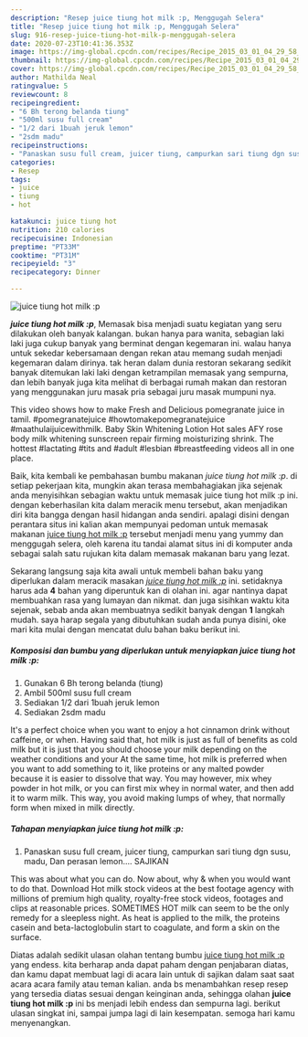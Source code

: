 ```yaml
---
description: "Resep juice tiung hot milk :p, Menggugah Selera"
title: "Resep juice tiung hot milk :p, Menggugah Selera"
slug: 916-resep-juice-tiung-hot-milk-p-menggugah-selera
date: 2020-07-23T10:41:36.353Z
image: https://img-global.cpcdn.com/recipes/Recipe_2015_03_01_04_29_58_197_cbe720bf9692c9ac7fb0/751x532cq70/juice-tiung-hot-milk-p-foto-resep-utama.jpg
thumbnail: https://img-global.cpcdn.com/recipes/Recipe_2015_03_01_04_29_58_197_cbe720bf9692c9ac7fb0/751x532cq70/juice-tiung-hot-milk-p-foto-resep-utama.jpg
cover: https://img-global.cpcdn.com/recipes/Recipe_2015_03_01_04_29_58_197_cbe720bf9692c9ac7fb0/751x532cq70/juice-tiung-hot-milk-p-foto-resep-utama.jpg
author: Mathilda Neal
ratingvalue: 5
reviewcount: 8
recipeingredient:
- "6 Bh terong belanda tiung"
- "500ml susu full cream"
- "1/2 dari 1buah jeruk lemon"
- "2sdm madu"
recipeinstructions:
- "Panaskan susu full cream, juicer tiung, campurkan sari tiung dgn susu, madu, Dan perasan lemon.... SAJIKAN"
categories:
- Resep
tags:
- juice
- tiung
- hot

katakunci: juice tiung hot 
nutrition: 210 calories
recipecuisine: Indonesian
preptime: "PT33M"
cooktime: "PT31M"
recipeyield: "3"
recipecategory: Dinner

---
```



![juice tiung hot milk :p](https://img-global.cpcdn.com/recipes/Recipe_2015_03_01_04_29_58_197_cbe720bf9692c9ac7fb0/751x532cq70/juice-tiung-hot-milk-p-foto-resep-utama.jpg)

<b><i>juice tiung hot milk :p</i></b>, Memasak bisa menjadi suatu kegiatan yang seru dilakukan oleh banyak kalangan. bukan hanya para wanita, sebagian laki laki juga cukup banyak yang berminat dengan kegemaran ini. walau hanya untuk sekedar kebersamaan dengan rekan atau memang sudah menjadi kegemaran dalam dirinya. tak heran dalam dunia restoran sekarang sedikit banyak ditemukan laki laki dengan ketrampilan memasak yang sempurna, dan lebih banyak juga kita melihat di berbagai rumah makan dan restoran yang menggunakan juru masak pria sebagai juru masak mumpuni nya.

This video shows how to make Fresh and Delicious pomegranate juice in tamil. #pomegranatejuice #howtomakepomegranatejuice #maathulaijuicewithmilk. Baby Skin Whitening Lotion Hot sales AFY rose body milk whitening sunscreen repair firming moisturizing shrink. The hottest #lactating #tits and #adult #lesbian #breastfeeding videos all in one place.

Baik, kita kembali ke pembahasan bumbu makanan <i>juice tiung hot milk :p</i>. di setiap pekerjaan kita, mungkin akan terasa membahagiakan jika sejenak anda menyisihkan sebagian waktu untuk memasak juice tiung hot milk :p ini. dengan keberhasilan kita dalam meracik menu tersebut, akan menjadikan diri kita bangga dengan hasil hidangan anda sendiri. apalagi disini dengan perantara situs ini kalian akan mempunyai pedoman untuk memasak makanan <u>juice tiung hot milk :p</u> tersebut menjadi menu yang yummy dan menggugah selera, oleh karena itu tandai alamat situs ini di komputer anda sebagai salah satu rujukan kita dalam memasak makanan baru yang lezat.


Sekarang langsung saja kita awali untuk membeli bahan baku yang diperlukan dalam meracik masakan <u><i>juice tiung hot milk :p</i></u> ini. setidaknya harus ada <b>4</b> bahan yang diperuntuk kan di olahan ini. agar nantinya dapat membuahkan rasa yang lumayan dan nikmat. dan juga sisihkan waktu kita sejenak, sebab anda akan membuatnya sedikit banyak dengan <b>1</b> langkah mudah. saya harap segala yang dibutuhkan sudah anda punya disini, oke mari kita mulai dengan mencatat dulu bahan baku berikut ini.

<!--inarticleads1-->

##### Komposisi dan bumbu yang diperlukan untuk menyiapkan juice tiung hot milk :p:

1. Gunakan 6 Bh terong belanda (tiung)
1. Ambil 500ml susu full cream
1. Sediakan 1/2 dari 1buah jeruk lemon
1. Sediakan 2sdm madu


It&#39;s a perfect choice when you want to enjoy a hot cinnamon drink without caffeine, or when. Having said that, hot milk is just as full of benefits as cold milk but it is just that you should choose your milk depending on the weather conditions and your At the same time, hot milk is preferred when you want to add something to it, like proteins or any malted powder because it is easier to dissolve that way. You may however, mix whey powder in hot milk, or you can first mix whey in normal water, and then add it to warm milk. This way, you avoid making lumps of whey, that normally form when mixed in milk directly. 

<!--inarticleads2-->

##### Tahapan menyiapkan juice tiung hot milk :p:

1. Panaskan susu full cream, juicer tiung, campurkan sari tiung dgn susu, madu, Dan perasan lemon.... SAJIKAN


This was about what you can do. Now about, why &amp; when you would want to do that. Download Hot milk stock videos at the best footage agency with millions of premium high quality, royalty-free stock videos, footages and clips at reasonable prices. SOMETIMES HOT milk can seem to be the only remedy for a sleepless night. As heat is applied to the milk, the proteins casein and beta-lactoglobulin start to coagulate, and form a skin on the surface. 

Diatas adalah sedikit ulasan olahan tentang bumbu <u>juice tiung hot milk :p</u> yang endess. kita berharap anda dapat paham dengan penjabaran diatas, dan kamu dapat membuat lagi di acara lain untuk di sajikan dalam saat saat acara acara family atau teman kalian. anda bs menambahkan resep resep yang tersedia diatas sesuai dengan keinginan anda, sehingga olahan <b>juice tiung hot milk :p</b> ini bs menjadi lebih endess dan sempurna lagi. berikut ulasan singkat ini, sampai jumpa lagi di lain kesempatan. semoga hari kamu menyenangkan.
